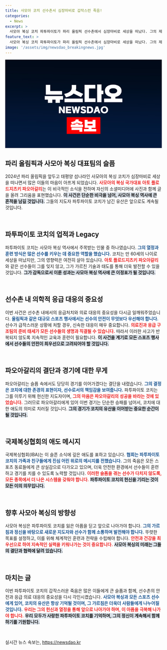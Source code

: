 ```yaml
---
title: 사모아 코치 선수촌서 심장마비로 갑작스런 죽음!
categories:
  - News
excerpt: >
  사모아 복싱 코치 파투파이토가 파리 올림픽 선수촌에서 심장마비로 세상을 떠났다. 그의 제자 파오아갈리는 슬픔 속에 추모 메시지를 전하며 오늘 경기를 준비하고 있다. 올림픽 역사에 남을 슬픈 이야기!
feature_text: >
  사모아 복싱 코치 파투파이토가 파리 올림픽 선수촌에서 심장마비로 세상을 떠났다. 그의 제자 파오아갈리는 슬픔 속에 추모 메시지를 전하며 오늘 경기를 준비하고 있다. 올림픽 역사에 남을 슬픈 이야기!
image: '/assets/img/newsdao_breakingnews.jpg'
---
```


<p><img src="/assets/img/newsdao_breakingnews.jpg" alt="ontimetimes 속보" /></p>

<h2 data-ke-size="size26">파리 올림픽과 사모아 복싱 대표팀의 슬픔</h2>

<p data-ke-size="size16">2024년 파리 올림픽을 앞두고 태평양 섬나라인 사모아의 복싱 코치가 심장마비로 세상을 떠나면서 많은 이들의 마음이 아프게 되었습니다. <b><span style="color: #ee2323;">사모아의 복싱 국가대표 아토 플로드지츠키 파오아갈리</span></b>는 이 비극적인 소식을 전하며 자신의 소셜미디어에 사진과 함께 글을 올려 그리움을 표현했습니다. <b><span style="background-color: #21538527;">이 사건은 단순한 비극을 넘어, 사모아 복싱 역사에 큰 흔적을 남길 것입니다.</span></b> 그들의 지도자 파투파이토 코치가 남긴 유산은 앞으로도 계속될 것입니다.</p>

<p data-ke-size="size16">&nbsp;</p>

<h2 data-ke-size="size26">파투파이토 코치의 업적과 Legacy</h2>

<p data-ke-size="size16">파투파이토 코치는 사모아 복싱 역사에서 주목받는 인물 중 하나였습니다. <b><span style="color: #1a5490;">그의 열정과 훈련 방식은 많은 선수를 키우는 데 중요한 역할을 했습니다.</span></b> 코치는 만 60세의 나이로 세상을 떠났지만, 그의 영향력은 여전히 살아 있습니다. <b><span style="color: #ee2323;">아토 플로드지츠키 파오아갈리</span></b>와 같은 선수들이 그를 잊지 않고, 그가 가르친 기술과 태도를 통해 더욱 발전할 수 있을 것입니다. <b><span style="background-color: #21538527;">그가 감독으로서 이룬 성과는 사모아 복싱 역사에 큰 이정표가 될 것입니다.</span></b></p>

<p data-ke-size="size16">&nbsp;</p>

<h2 data-ke-size="size26">선수촌 내 의학적 응급 대응의 중요성</h2>

<p data-ke-size="size16">이번 사건은 선수촌 내에서의 응급처치와 의료 대응의 중요성을 다시금 일깨워주었습니다. <b><span style="color: #1a5490;">올림픽과 같은 대규모 스포츠 행사에서는 선수의 안전이 무엇보다 우선해야 합니다.</span></b> 선수가 급작스러운 상황에 처할 경우, 신속한 대응이 매우 중요합니다. <b><span style="color: #ee2323;">의료진과 응급 구조팀의 준비 태세가 모든 선수들의 생명과 직결될 수 있습니다.</span></b> 따라서 이러한 사고가 반복되지 않도록 지속적인 교육과 훈련이 필요합니다. <b><span style="background-color: #21538527;">이 사건을 계기로 모든 스포츠 행사에서 선수들의 안전이 최우선으로 고려되어야 할 것입니다.</span></b></p>

<p data-ke-size="size16">&nbsp;</p>

<h2 data-ke-size="size26">파오아갈리의 결단과 경기에 대한 무게</h2>

<p data-ke-size="size16">파오아갈리는 슬픔 속에서도 당당히 경기를 이어가겠다는 결단을 내렸습니다. <b><span style="color: #1a5490;">그의 결정은 코치에 대한 존경의 표현이자, 선수로서의 책임감을 보여줍니다.</span></b> 파투파이토 코치는 그를 이루기 위해 헌신한 지도자이며, <b><span style="color: #ee2323;">그의 마음은 파오아갈리의 성공을 바라는 것에 있었습니다.</span></b> 그러므로 파오아갈리에게 있어 이번 경기는 단순한 승패를 넘어서, 코치에 대한 애도의 의미로 치러질 것입니다. <b><span style="background-color: #21538527;">그의 경기가 코치의 유산을 이어받는 중요한 순간이 될 것입니다.</span></b></p>

<p data-ke-size="size16">&nbsp;</p>

<h2 data-ke-size="size26">국제복싱협회의 애도 메시지</h2>

<p data-ke-size="size16">국제복싱협회(IBA)는 이 슬픈 소식에 깊은 애도를 표하고 있습니다. <b><span style="color: #1a5490;">협회는 파투파이토 코치의 가족과 친구들에게 진심 어린 위로의 메시지를 전했습니다.</span></b> 그의 죽음은 모든 스포츠 동료들에게 큰 상실감으로 다가오고 있으며, 더욱 안전한 환경에서 선수들이 훈련하고 경기를 치를 수 있도록 노력할 것입니다. <b><span style="color: #ee2323;">이러한 슬픔을 겪는 선수가 다치지 않도록, 모든 종목에서 더 나은 시스템을 갖춰야 합니다.</span></b> <b><span style="background-color: #21538527;">파투파이토 코치의 헌신을 기리는 것이 모든 이의 의무입니다.</span></b></p>

<p data-ke-size="size16">&nbsp;</p>

<h2 data-ke-size="size26">향후 사모아 복싱의 방향성</h2>

<p data-ke-size="size16">사모아 복싱은 파투파이토 코치를 잃은 아픔을 딛고 앞으로 나아가야 합니다. <b><span style="color: #1a5490;">그의 가르침과 정신을 바탕으로 새로운 지도자와 선수가 함께 소통하며 발전해야 합니다.</span></b> 뚜렷한 목표를 설정하고, 이를 위해 체계적인 훈련과 전략을 수립해야 합니다. <b><span style="color: #ee2323;">안전과 건강을 최우선으로 하여 지속적인 실력을 키워나가는 것이 중요합니다.</span></b> <b><span style="background-color: #21538527;">사모아 복싱의 미래는 그들의 결단과 협력에 달려 있습니다.</span></b></p>

<p data-ke-size="size16">&nbsp;</p>

<h2 data-ke-size="size26">마치는 글</h2>

<p data-ke-size="size16">이번 파투파이토 코치의 갑작스러운 죽음은 많은 이들에게 큰 슬픔과 함께, 선수촌의 안전과 응급 의료 대응의 중요성을 다시 각인시켰습니다. <b><span style="color: #1a5490;">사모아 복싱과 모든 스포츠 선수에게 있어, 코치의 유산은 항상 기억될 것이며, 그 가르침은 더욱더 사람들에게 나누어질 것입니다.</span></b> <b><span style="color: #ee2323;">우리는 그의 헌신과 열정을 통해 앞으로 나아가야 하며, 이 아픔을 극복해 나가야 합니다.</span></b> <b><span style="background-color: #21538527;">우리 모두가 사랑한 파투파이토 코치를 기억하며, 그의 정신이 계속해서 함께 하기를 기원합니다.</span></b></p>

<p data-ke-size="size16">&nbsp;</p>
실시간 뉴스 속보는, <a href="https://newsdao.kr" rel="dofollow">https://newsdao.kr</a>


